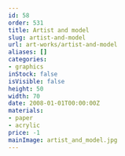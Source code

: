 ```yaml
---
id: 58
order: 531
title: Artist and model
slug: artist-and-model
url: art-works/artist-and-model
aliases: []
categories:
- graphics
inStock: false
isVisible: false
height: 50
width: 70
date: 2008-01-01T00:00:00Z
materials:
- paper
- acrylic
price: -1
mainImage: artist_and_model.jpg
---
```

